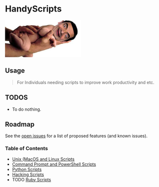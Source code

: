 # HandyScripts
![](/img/bean.jpg)

## Usage

> For Individuals needing scripts to improve work productivity and etc.


## TODOS

- To do nothing.

## Roadmap

See the [open issues](https://github.com/austinsonger/HandyScripts/issues) for a list of proposed features (and known issues).


### Table of Contents

- [Unix (MacOS and Linux Scripts](https://github.com/austinsonger/HandyScripts/tree/master/Linux.Bash.MacOS)
- [Command Prompt and PowerShell Scripts](/Command_Prompt_and_PowerShell)
- [Python Scripts](https://github.com/austinsonger/HandyScripts/tree/master/Python)
- [Hacking Scripts](/Hacking)
- TODO [Ruby Scripts]()

